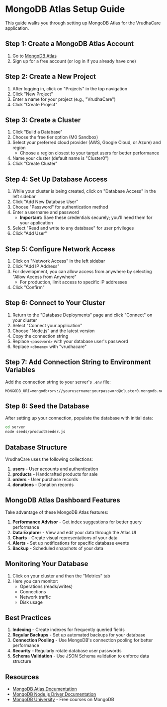 # MongoDB Atlas Setup Guide

This guide walks you through setting up MongoDB Atlas for the VrudhaCare application.

## Step 1: Create a MongoDB Atlas Account

1. Go to [MongoDB Atlas](https://www.mongodb.com/cloud/atlas/register)
2. Sign up for a free account (or log in if you already have one)

## Step 2: Create a New Project

1. After logging in, click on "Projects" in the top navigation
2. Click "New Project"
3. Enter a name for your project (e.g., "VrudhaCare")
4. Click "Create Project"

## Step 3: Create a Cluster

1. Click "Build a Database"
2. Choose the free tier option (M0 Sandbox)
3. Select your preferred cloud provider (AWS, Google Cloud, or Azure) and region
   - Choose a region closest to your target users for better performance
4. Name your cluster (default name is "Cluster0")
5. Click "Create Cluster"

## Step 4: Set Up Database Access

1. While your cluster is being created, click on "Database Access" in the left sidebar
2. Click "Add New Database User"
3. Choose "Password" for authentication method
4. Enter a username and password
   - **Important:** Save these credentials securely; you'll need them for your application
5. Select "Read and write to any database" for user privileges
6. Click "Add User"

## Step 5: Configure Network Access

1. Click on "Network Access" in the left sidebar
2. Click "Add IP Address"
3. For development, you can allow access from anywhere by selecting "Allow Access from Anywhere"
   - For production, limit access to specific IP addresses
4. Click "Confirm"

## Step 6: Connect to Your Cluster

1. Return to the "Database Deployments" page and click "Connect" on your cluster
2. Select "Connect your application"
3. Choose "Node.js" and the latest version
4. Copy the connection string
5. Replace `<password>` with your database user's password
6. Replace `<dbname>` with "vrudhacare"

## Step 7: Add Connection String to Environment Variables

Add the connection string to your server's `.env` file:

```
MONGODB_URI=mongodb+srv://yourusername:yourpassword@cluster0.mongodb.net/vrudhacare
```

## Step 8: Seed the Database

After setting up your connection, populate the database with initial data:

```bash
cd server
node seeds/productSeeder.js
```

## Database Structure

VrudhaCare uses the following collections:

1. **users** - User accounts and authentication
2. **products** - Handcrafted products for sale
3. **orders** - User purchase records
4. **donations** - Donation records

## MongoDB Atlas Dashboard Features

Take advantage of these MongoDB Atlas features:

1. **Performance Advisor** - Get index suggestions for better query performance
2. **Data Explorer** - View and edit your data through the Atlas UI
3. **Charts** - Create visual representations of your data
4. **Alerts** - Set up notifications for specific database events
5. **Backup** - Scheduled snapshots of your data

## Monitoring Your Database

1. Click on your cluster and then the "Metrics" tab
2. Here you can monitor:
   - Operations (reads/writes)
   - Connections
   - Network traffic
   - Disk usage

## Best Practices

1. **Indexing** - Create indexes for frequently queried fields
2. **Regular Backups** - Set up automated backups for your database
3. **Connection Pooling** - Use MongoDB's connection pooling for better performance
4. **Security** - Regularly rotate database user passwords
5. **Schema Validation** - Use JSON Schema validation to enforce data structure

## Resources

- [MongoDB Atlas Documentation](https://docs.atlas.mongodb.com/)
- [MongoDB Node.js Driver Documentation](https://docs.mongodb.com/drivers/node/)
- [MongoDB University](https://university.mongodb.com/) - Free courses on MongoDB
